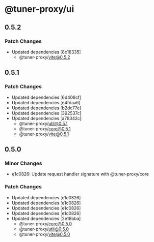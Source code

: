 # @tuner-proxy/ui

## 0.5.2

### Patch Changes

- Updated dependencies [8c18335]
  - @tuner-proxy/vite@0.5.2

## 0.5.1

### Patch Changes

- Updated dependencies [6d409cf]
- Updated dependencies [e4fdaa6]
- Updated dependencies [b2dc77e]
- Updated dependencies [392537c]
- Updated dependencies [a78342c]
  - @tuner-proxy/util@0.5.1
  - @tuner-proxy/core@0.5.1
  - @tuner-proxy/vite@0.5.1

## 0.5.0

### Minor Changes

- e1c0826: Update request handler signature with @tuner-proxy/core

### Patch Changes

- Updated dependencies [e1c0826]
- Updated dependencies [e1c0826]
- Updated dependencies [e1c0826]
- Updated dependencies [e1c0826]
- Updated dependencies [2e18bba]
  - @tuner-proxy/core@0.5.0
  - @tuner-proxy/util@0.5.0
  - @tuner-proxy/vite@0.5.0

